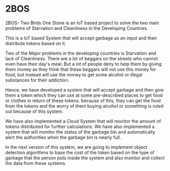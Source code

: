 # 2BOS
2BOS- Two Birds One Stone is an IoT based project to solve the two main problems of Starvation and Cleanliness in the Developing Countries.

This is a IoT based System that will accept garbage as an input and then distribute tokens based on it.

Two of the Major problems in the developing countries is Starvation and lack of Cleanliness. There are a lot of beggars on the streets who cannot even have their
day's meal. But a lot of people deny to help them by giving them money as they think that these beggars will not use this money for food, but instead will use the
money to get some alcohol or illegal substances for their addiction. 

Hence, we have developed a system that will accept garbage and then give them a token which they can use at some pre-described places to get food or clothes 
in return of these tokens. because of this, they can get the food from the tokens and the worry of them buying alcohol or something is ruled out because of this system.

We have also implemented a Cloud System that will monitor the amount of tokens distributed for further calculations. We have also implemented a system that will monitor
the status of the garbage bin and automatically alert the authorities when the garbage bin is nearly full.

In the next version of this system, we are going to implement object detection algorithms to base the cost of the token based on the type of garbage that the person
puts inside the system and also monitor and collect the data from these systems.
